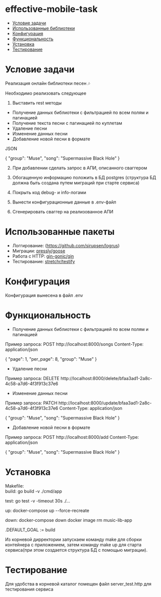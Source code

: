 # effective-mobile-task
- [Условие задачи](#task)
- [Использованные библиотеки](#libs)
- [Конфигурация](#config)
- [Функциональность](#func)
- [Установка](#management)
- [Тестирование](#test)

# Условие задачи <a name="task"/>

Реализация онлайн библиотеки песен 🎶

Необходимо реализовать следующее

1. Выставить rest методы
- Получение данных библиотеки с фильтрацией по всем полям и пагинацией
- Получение текста песни с пагинацией по куплетам
- Удаление песни
- Изменение данных песни
- Добавление новой песни в формате

JSON

{
 "group": "Muse",
 "song": "Supermassive Black Hole"
}


2. При добавлении сделать запрос в АПИ, описанного сваггером

3. Обогащенную информацию положить в БД postgres (структура БД должна быть создана путем миграций при старте сервиса)
4. Покрыть код debug- и info-логами
5. Вынести конфигурационные данные в .env-файл
6. Сгенерировать сваггер на реализованное АПИ


# Использованные пакеты <a name="libs"/>

- Логгирование: (https://github.com/sirupsen/logrus)
- Миграции: [pressly/goose](https://github.com/pressly/goose)
- Работа с HTTP: [gin-gonic/gin](https://github.com/gin-gonic/gin)
- Тестирование: [stretchr/testify](https://github.com/stretchr/testify)

# Конфигурация <a name="config"/>

Конфигурация вынесена в файл .env

# Функциональность <a name="func">

- Получение данных библиотеки с фильтрацией по всем полям и пагинацией

Пример запроса:
POST http://localhost:8000/songs
Content-Type: application/json

{
    "page": 1,
    "per_page": 8,
    "group": "Muse"
}

- Удаление песни

Пример запроса:
DELETE http://localhost:8000/delete/bfaa3ad1-2a8c-4c58-a7d6-4f3f913c37e6

- Изменение данных песни

Пример запроса:
PATCH http://localhost:8000/update/bfaa3ad1-2a8c-4c58-a7d6-4f3f913c37e6
Content-Type: application/json

{
 "group": "Muse",
 "song": "Supermassive Black Hole"
}

- Добавление новой песни в формате

Пример запроса:
POST http://localhost:8000/add
Content-Type: application/json

{
 "group": "Muse",
 "song": "Supermassive Black Hole"
}

# Установка <a name="management"/>

Makefile:  
build:
		go build -v ./cmd/app

test:
		go test -v -timeout 30s ./...

up:
	docker-compose up --force-recreate

down:
	docker-compose down
	docker image rm music-lib-app

.DEFAULT_GOAL := build

Из корневой дирректории запускаем команду make для сборки контейнера с приложением,
затем команду make up для старта сервиса(при этом создается структура БД с помощью миграции).
  
# Тестирование <a name="test"/>

Для удобства в корневой каталог помещен файл server_test.http для тестирования сервиса
